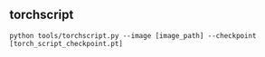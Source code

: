 ## torchscript
```
python tools/torchscript.py --image [image_path] --checkpoint [torch_script_checkpoint.pt] 
```
